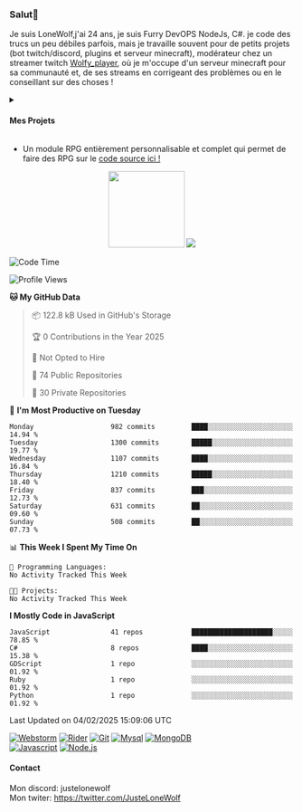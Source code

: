 <h3 id="salut-">Salut👋</h3>
<p>Je suis LoneWolf,j'ai 24 ans, je suis Furry DevOPS NodeJs, C#. je code des trucs un peu débiles parfois, mais je travaille souvent pour de petits projets (bot twitch/discord, plugins et serveur minecraft), modérateur chez un streamer twitch <a href="https://github.com/JusteLoneWolf/RPG](https://twitch.tv/wolfy_player)">Wolfy_player</a></li>, où je m'occupe d'un serveur minecraft pour sa communauté et, de ses streams en corrigeant des problèmes ou en le conseillant sur des choses !</p>
<details>
  <summary><h4 id="mes-projets">Mes Projets</h4></summary>
  <h3 id="third-level-header" align="center" style="margin: 1.3em 0px 1em; padding: 0px; font-weight: bold;font-size: 1.3em;">HUH!?</h3>
<p align="center">
  <a href="https://github.com/JusteLoneWolf/JusteLoneWolf"><img src="https://github.com/JusteLoneWolf/JusteLoneWolf/assets/36123003/a53eb4ad-8ecc-489c-8ff7-37ad3314c110" align=center/ width="512"></a></a>
</p>
</details>
<ul>
<li>Un module RPG entièrement personnalisable et complet qui permet de faire des RPG sur le <a href="https://github.com/JusteLoneWolf/RPG">code source ici !</a></li>
</ul>
<p align="center">
  <a href="https://www.patreon.com/bePatron?u=43559512" data-patreon-widget-type="become-patron-button" align=center><img src="https://github.com/JusteLoneWolf/JusteLoneWolf/assets/36123003/88d6d538-ced5-4b36-aa08-23df5633a757" width=135></a>
  <a href="https://github.com/JusteLoneWolf/JusteLoneWolf"><img src="https://ko-fi.com/img/githubbutton_sm.svg" align=center/></a>
</p>


<!--START_SECTION:waka-->
![Code Time](http://img.shields.io/badge/Code%20Time-2%2C679%20hrs%2042%20mins-blue)

![Profile Views](http://img.shields.io/badge/Profile%20Views-0-blue)

**🐱 My GitHub Data** 

> 📦 122.8 kB Used in GitHub's Storage 
 > 
> 🏆 0 Contributions in the Year 2025
 > 
> 🚫 Not Opted to Hire
 > 
> 📜 74 Public Repositories 
 > 
> 🔑 30 Private Repositories 
 > 
📅 **I'm Most Productive on Tuesday** 

```text
Monday                   982 commits         ████░░░░░░░░░░░░░░░░░░░░░   14.94 % 
Tuesday                  1300 commits        █████░░░░░░░░░░░░░░░░░░░░   19.77 % 
Wednesday                1107 commits        ████░░░░░░░░░░░░░░░░░░░░░   16.84 % 
Thursday                 1210 commits        █████░░░░░░░░░░░░░░░░░░░░   18.40 % 
Friday                   837 commits         ███░░░░░░░░░░░░░░░░░░░░░░   12.73 % 
Saturday                 631 commits         ██░░░░░░░░░░░░░░░░░░░░░░░   09.60 % 
Sunday                   508 commits         ██░░░░░░░░░░░░░░░░░░░░░░░   07.73 % 
```


📊 **This Week I Spent My Time On** 

```text
💬 Programming Languages: 
No Activity Tracked This Week

🐱‍💻 Projects: 
No Activity Tracked This Week
```

**I Mostly Code in JavaScript** 

```text
JavaScript               41 repos            ████████████████████░░░░░   78.85 % 
C#                       8 repos             ████░░░░░░░░░░░░░░░░░░░░░   15.38 % 
GDScript                 1 repo              ░░░░░░░░░░░░░░░░░░░░░░░░░   01.92 % 
Ruby                     1 repo              ░░░░░░░░░░░░░░░░░░░░░░░░░   01.92 % 
Python                   1 repo              ░░░░░░░░░░░░░░░░░░░░░░░░░   01.92 % 
```




 Last Updated on 04/02/2025 15:09:06 UTC
<!--END_SECTION:waka-->

[![Webstorm](https://img.shields.io/badge/Webstrom-007acc?style=for-the-badge&logo=JetBrains&logoColor=white)](https://www.jetbrains.com/)
[![Rider](https://img.shields.io/badge/Rider-007acc?style=for-the-badge&logo=JetBrains&logoColor=white)](https://www.jetbrains.com/)
[![Git](https://img.shields.io/badge/Git-f05032?style=for-the-badge&logo=git&logoColor=white)](https://git-scm.com/)
[![Mysql](https://img.shields.io/badge/Mysql-4479a1?style=for-the-badge&color=white&logo=mysql)](https://www.mysql.com/fr/) 
[![MongoDB](https://img.shields.io/badge/MongoDB-47a248?style=for-the-badge&logo=mongodb&logoColor=white)](https://www.mongodb.com/)    
[![Javascript](https://img.shields.io/badge/Javascript-f7df1e?style=for-the-badge&logo=javascript&logoColor=white)](https://developer.mozilla.org/en-US/docs/Web/JavaScript)
[![Node.js](https://img.shields.io/badge/Node.js-339933?style=for-the-badge&logo=node.js&logoColor=white)](https://nodejs.org/en/)


#### Contact
Mon discord: justelonewolf</br>
Mon twiter: https://twitter.com/JusteLoneWolf
